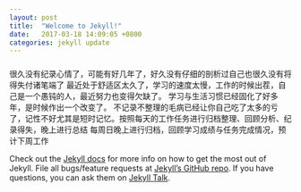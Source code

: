 ```yaml
---
layout: post
title:  "Welcome to Jekyll!"
date:   2017-03-18 14:09:05 +0800
categories: jekyll update
---
```

###
很久没有纪录心情了，可能有好几年了，好久没有仔细的剖析过自己也很久没有将得失付诸笔端了
最近处于舒适区太久了，学习的速度太慢，工作的时候出茬，自己是一个愚钝的人，最近努力也变得欠缺了。
学习与生活习惯已经固化了好多年，是时候作出一个改变了。
不记录不整理的毛病已经让你自己吃了太多的亏了，记性不好尤其是短时记忆。按照每天的工作任务进行归档整理、回顾分析、纪录得失，晚上进行总结
每周日晚上进行归档，回顾学习成绩与任务完成情况，预计下周工作

Check out the [Jekyll docs][jekyll-docs] for more info on how to get the most out of Jekyll. File all bugs/feature requests at [Jekyll’s GitHub repo][jekyll-gh]. If you have questions, you can ask them on [Jekyll Talk][jekyll-talk].

[jekyll-docs]: https://jekyllrb.com/docs/home
[jekyll-gh]:   https://github.com/jekyll/jekyll
[jekyll-talk]: https://talk.jekyllrb.com/

